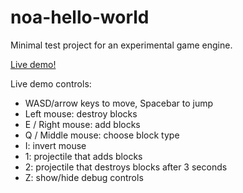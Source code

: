# noa-hello-world

Minimal test project for an experimental game engine.

[Live demo!](http://andyhall.github.io/noa-hello-world/)

Live demo controls:
 * WASD/arrow keys to move, Spacebar to jump
 * Left mouse: destroy blocks
 * E / Right mouse: add blocks
 * Q / Middle mouse: choose block type
 * I: invert mouse
 * 1: projectile that adds blocks
 * 2: projectile that destroys blocks after 3 seconds
 * Z: show/hide debug controls
 